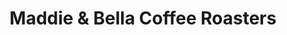 ---
title: "Maddie & Bella Coffee Roasters"
url: /perrysburg/maddie-and-bella-coffee-roasters/
shop: coffee
---